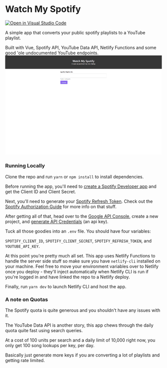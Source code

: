 # Watch My Spotify

[![Open in Visual Studio Code](https://open.vscode.dev/badges/open-in-vscode.svg)](https://open.vscode.dev/emkelley/watchmyspotify)

A simple app that converts your public spotify playlists to a YouTube playlist.

Built with Vue, Spotify API, YouTube Data API, Netlify Functions and some good 'ole undocumented YouTube endpoints.
![](demo.gif)

### Running Locally
Clone the repo and run `yarn` or `npm install` to install dependencies.

Before running the app, you'll need to [create a Spotify Developer app](https://developer.spotify.com/dashboard/login) and get the Client ID and Client Secret.

Next, you'll need to generate your [Spotify Refresh Token](https://getyourspotifyrefreshtoken.herokuapp.com/). Check out the [Spotify Authorization Guide](https://developer.spotify.com/documentation/general/guides/authorization-guide/) for more info on that stuff.

After getting all of that, head over to the [Google API Console](https://console.cloud.google.com), create a new project, and [generate API Credentials](https://console.cloud.google.com/apis/api/youtube.googleapis.com/credentials) (an api key).

Tuck all those goodies into an `.env` file. You should have four variables:

`SPOTIFY_CLIENT_ID`, `SPOTIFY_CLIENT_SECRET`, `SPOTIFY_REFRESH_TOKEN`, and `YOUTUBE_API_KEY`.

At this point you're pretty much all set. This app uses Netlify Functions to handle the server side stuff so make sure you have `netlify-cli` installed on your machine. Feel free to move your environment variables over to Netlify once you deploy - they'll inject automatically when Netlify CLI is run if you're logged in and have linked the repo to a Netlify deploy.



Finally, run `yarn dev` to launch Netlify CLI and host the app.

### A note on Quotas
The Spotify quota is quite generous and you shouldn't have any issues with it.

The YouTube Data API is another story, this app chews through the daily quota quite fast using search queries.

At a cost of 100 units per search and a daily limit of 10,000 right now, you only get 100 song lookups per key, per day.

Basically just generate more keys if you are converting a lot of playlists and getting rate limited.
